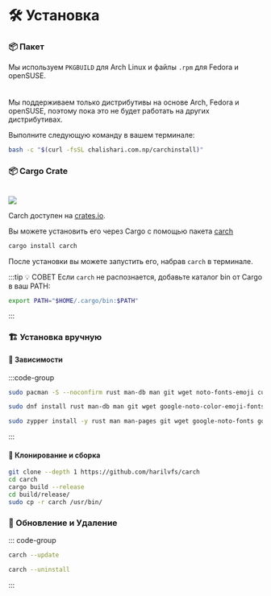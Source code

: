 # 🛠️ Установка

### 📦 Пакет

Мы используем `PKGBUILD` для Arch Linux и файлы `.rpm` для Fedora и openSUSE.

<div class="danger custom-block" style="padding-top: 8px">

Мы поддерживаем только дистрибутивы на основе Arch, Fedora и openSUSE, поэтому пока это не будет работать на других дистрибутивах.

</div>

Выполните следующую команду в вашем терминале:

```sh
bash -c "$(curl -fsSL chalishari.com.np/carchinstall)"
```

### 📦 Cargo Crate

<br>

<img src="https://img.shields.io/crates/v/carch?style=for-the-badge&logo=rust&color=f5a97f&logoColor=fe640b&labelColor=171b22" >

Carch доступен на [crates.io](https://crates.io/).

Вы можете установить его через Cargo с помощью пакета [carch](https://crates.io/crates/carch)

```sh
cargo install carch
```

После установки вы можете запустить его, набрав `carch` в терминале.

:::tip :bulb: СОВЕТ
Если `carch` не распознается, добавьте каталог bin от Cargo в ваш PATH:

```sh
export PATH="$HOME/.cargo/bin:$PATH"
```

:::

### 🏗️ Установка вручную

#### 📜 Зависимости

:::code-group

```sh [<i class="devicon-archlinux-plain"></i> Arch]
sudo pacman -S --noconfirm rust man-db man git wget noto-fonts-emoji curl bash-completion ttf-nerd-fonts-symbols ttf-jetbrains-mono-nerd cargo fzf glibc gcc
```

```sh [<i class="devicon-fedora-plain"></i> Fedora]
sudo dnf install rust man-db man git wget google-noto-color-emoji-fonts google-noto-emoji-fonts jetbrains-mono-fonts-all bash-completion-devel curl cargo fzf glibc gcc -y
```

```sh [<i class="devicon-opensuse-plain"></i>  openSUSE ]
sudo zypper install -y rust man man-pages git wget google-noto-fonts google-noto-coloremoji-fonts jetbrains-mono-fonts  symbols-only-nerd-fonts bash-completion curl fzf glibc gcc  
```

:::

#### 🔧 Клонирование и сборка

```sh
git clone --depth 1 https://github.com/harilvfs/carch
cd carch
cargo build --release
cd build/release/
sudo cp -r carch /usr/bin/
```

### 🔄 Обновление и Удаление

::: code-group

```sh [ 🔄 Обновить ]
carch --update
```

```sh [ 🗑️ Удалить ]
carch --uninstall
```

:::
